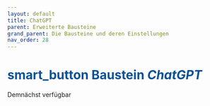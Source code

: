 ```yaml
---
layout: default
title: ChatGPT
parent: Erweiterte Bausteine
grand_parent: Die Bausteine und deren Einstellungen
nav_order: 28
---
```


# <span style="color:#0b5394"><span class="material-icons">smart_button</span> **Baustein *ChatGPT***</span>

Demnächst verfügbar